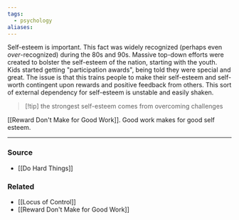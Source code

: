 ```yaml
---
tags:
  - psychology
aliases:
---
```

Self-esteem is important. This fact was widely recognized (perhaps even *over*-recognized) during the 80s and 90s. Massive top-down efforts were created to bolster the self-esteem of the nation, starting with the youth. Kids started getting "participation awards", being told they were special and great. The issue is that this trains people to make their self-esteem and self-worth contingent upon rewards and positive feedback from others. This sort of external dependency for self-esteem is unstable and easily shaken. 

> [!tip] the strongest self-esteem comes from overcoming challenges

[[Reward Don't Make for Good Work]]. Good work makes for good self esteem. 

---
### Source
- [[Do Hard Things]]

### Related
- [[Locus of Control]]
- [[Reward Don't Make for Good Work]]